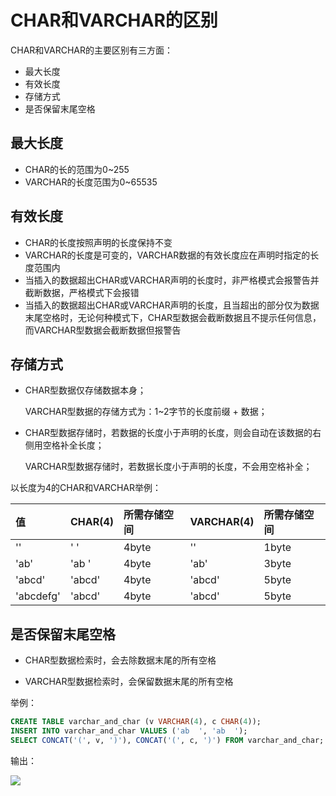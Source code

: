 # CHAR和VARCHAR的区别

CHAR和VARCHAR的主要区别有三方面：

- 最大长度
- 有效长度
- 存储方式
- 是否保留末尾空格

## 最大长度

- CHAR的长的范围为0~255
- VARCHAR的长度范围为0~65535

## 有效长度

- CHAR的长度按照声明的长度保持不变
- VARCHAR的长度是可变的，VARCHAR数据的有效长度应在声明时指定的长度范围内
- 当插入的数据超出CHAR或VARCHAR声明的长度时，非严格模式会报警告并截断数据，严格模式下会报错
- 当插入的数据超出CHAR或VARCHAR声明的长度，且当超出的部分仅为数据末尾空格时，无论何种模式下，CHAR型数据会截断数据且不提示任何信息，而VARCHAR型数据会截断数据但报警告

## 存储方式

- CHAR型数据仅存储数据本身；

  VARCHAR型数据的存储方式为：1~2字节的长度前缀 + 数据；

- CHAR型数据存储时，若数据的长度小于声明的长度，则会自动在该数据的右侧用空格补全长度；

  VARCHAR型数据存储时，若数据长度小于声明的长度，不会用空格补全；

以长度为4的CHAR和VARCHAR举例：

| 值        | CHAR(4) | 所需存储空间 | VARCHAR(4) | 所需存储空间 |
| :-------- | :------ | :----------- | :--------- | :----------- |
| ''        | '    '  | 4byte        | ''         | 1byte        |
| 'ab'      | 'ab  '  | 4byte        | 'ab'       | 3byte        |
| 'abcd'    | 'abcd'  | 4byte        | 'abcd'     | 5byte        |
| 'abcdefg' | 'abcd'  | 4byte        | 'abcd'     | 5byte        |

## 是否保留末尾空格

- CHAR型数据检索时，会去除数据末尾的所有空格

- VARCHAR型数据检索时，会保留数据末尾的所有空格

举例：

```sql
CREATE TABLE varchar_and_char (v VARCHAR(4), c CHAR(4));
INSERT INTO varchar_and_char VALUES ('ab  ', 'ab  ');
SELECT CONCAT('(', v, ')'), CONCAT('(', c, ')') FROM varchar_and_char;
```

输出：

![](http://ww1.sinaimg.cn/large/98792392ly1g1anvjvl6qj20bn02q3ya.jpg)



